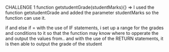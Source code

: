 CHALLENGE 1
function getstudentGrade(studentMarks){} 
=> I used the function getstudentGrade and added the parameter studentMarks so the
function can use it.

if and else if
= with the use of IF statements, i set up a range for the grades and conditions to it so that the 
function may know where to opperate the and output the values from..
and with the use of the RETURN statements, it is then able to output the grade of the student 